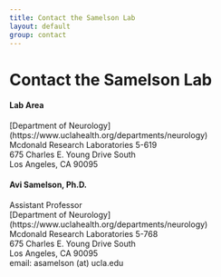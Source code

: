 ```yaml
---
title: Contact the Samelson Lab
layout: default
group: contact
---
```


# Contact the Samelson Lab


<div class="row">

<div class="col-md-4">

  <h4>Lab Area </h4>
  [Department of Neurology](https://www.uclahealth.org/departments/neurology)<br>
  Mcdonald Research Laboratories 5-619<br>
  675 Charles E. Young Drive South<br>
  Los Angeles, CA 90095<br>

</div>

<div class="col-md-4">

  <h4>Avi Samelson, Ph.D.</h4>
  Assistant Professor<br>
  [Department of Neurology](https://www.uclahealth.org/departments/neurology)<br>
  Mcdonald Research Laboratories 5-768<br>
  675 Charles E. Young Drive South<br>
  Los Angeles, CA 90095<br>
  email: asamelson (at) ucla.edu <br>

</div>
